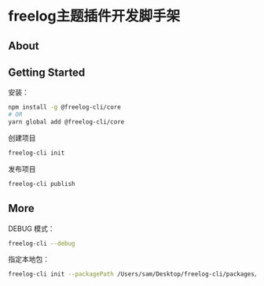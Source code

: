# freelog主题插件开发脚手架

## About



## Getting Started

安装：

```bash
npm install -g @freelog-cli/core
# OR
yarn global add @freelog-cli/core
```

创建项目

```bash
freelog-cli init 
```

发布项目

```bash
freelog-cli publish
```

## More

DEBUG 模式：

```bash
freelog-cli --debug
```

指定本地包：

```bash
freelog-cli init --packagePath /Users/sam/Desktop/freelog-cli/packages/init/
```
